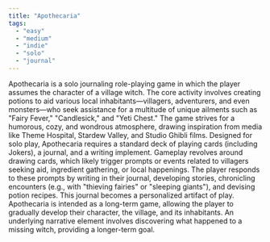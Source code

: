 ```yaml
---
title: "Apothecaria"
tags:
  - "easy"
  - "medium"
  - "indie"
  - "solo"
  - "journal"
---
```


Apothecaria is a solo journaling role-playing game in which the player assumes the character of a village witch. The core activity involves creating potions to aid various local inhabitants—villagers, adventurers, and even monsters—who seek assistance for a multitude of unique ailments such as "Fairy Fever," "Candlesick," and "Yeti Chest." The game strives for a humorous, cozy, and wondrous atmosphere, drawing inspiration from media like Theme Hospital, Stardew Valley, and Studio Ghibli films. Designed for solo play, Apothecaria requires a standard deck of playing cards (including Jokers), a journal, and a writing implement. Gameplay revolves around drawing cards, which likely trigger prompts or events related to villagers seeking aid, ingredient gathering, or local happenings. The player responds to these prompts by writing in their journal, developing stories, chronicling encounters (e.g., with "thieving fairies" or "sleeping giants"), and devising potion recipes. This journal becomes a personalized artifact of play. Apothecaria is intended as a long-term game, allowing the player to gradually develop their character, the village, and its inhabitants. An underlying narrative element involves discovering what happened to a missing witch, providing a longer-term goal.
